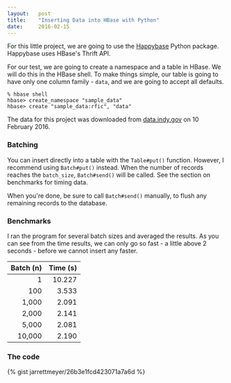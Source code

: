 ```yaml
---
layout:   post
title:    "Inserting Data into HBase with Python"
date:     2016-02-15
---
```


For this little project, we are going to use the [Happybase](https://github.com/wbolster/happybase) Python package. Happybase uses HBase's Thrift API.

For our test, we are going to create a namespace and a table in HBase. We will do this in the HBase shell. To make things simple, our table is going to have only one column family - `data`, and we are going to accept all defaults.

```
% hbase shell
hbase> create_namespace "sample_data"
hbase> create "sample_data:rfic", "data"
```

The data for this project was downloaded from [data.indy.gov](https://data.indy.gov) on 10 February 2016.

### Batching

You can insert directly into a table with the `Table#put()` function. However, I recommend using `Batch#put()` instead. When the number of records reaches the `batch_size`, `Batch#send()` will be called. See the section on benchmarks for timing data.

When you're done, be sure to call `Batch#send()` manually, to flush any remaining records to the database.

### Benchmarks

I ran the program for several batch sizes and averaged the results. As you can see from the time results, we can only go so fast - a little above 2 seconds - before we cannot insert any faster.

| Batch (n) | Time (s) |
| --------: | -------: |
|         1 |   10.227 |
|       100 |    3.533 |
|     1,000 |    2.091 |
|     2,000 |    2.141 |
|     5,000 |    2.081 |
|    10,000 |    2.190 |

### The code

{% gist jarrettmeyer/26b3e1fcd423071a7a6d %}
